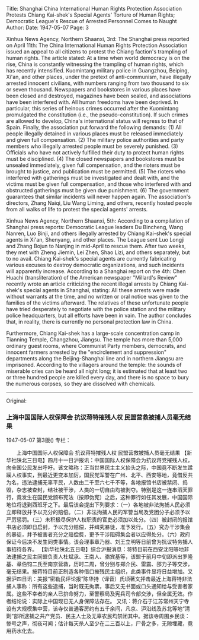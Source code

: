 Title: Shanghai China International Human Rights Protection Association Protests Chiang Kai-shek's Special Agents' Torture of Human Rights; Democratic League's Rescue of Arrested Personnel Comes to Naught
Author:
Date: 1947-05-07
Page: 3

Xinhua News Agency, Northern Shaanxi, 3rd: The Shanghai press reported on April 11th: The China International Human Rights Protection Association issued an appeal to all citizens to protest the Chiang faction's trampling of human rights. The article stated: At a time when world democracy is on the rise, China is constantly witnessing the trampling of human rights, which has recently intensified. Kuomintang military police in Guangzhou, Beiping, Xi'an, and other places, under the pretext of anti-communism, have illegally arrested innocent civilians, with numbers ranging from two thousand to six or seven thousand. Newspapers and bookstores in various places have been closed and destroyed, magazines have been sealed, and associations have been interfered with. All human freedoms have been deprived. In particular, this series of heinous crimes occurred after the Kuomintang promulgated the constitution (i.e., the pseudo-constitution). If such crimes are allowed to develop, China's international status will regress to that of Spain. Finally, the association put forward the following demands: (1) All people illegally detained in various places must be released immediately and given full compensation. (2) The military police authorities and party members who illegally arrested people must be severely punished. (3) Officials who have not actively fulfilled their duty to protect human rights must be disciplined. (4) The closed newspapers and bookstores must be unsealed immediately, given full compensation, and the rioters must be brought to justice, and publication must be permitted. (5) The rioters who interfered with gatherings must be investigated and dealt with, and the victims must be given full compensation, and those who interfered with and obstructed gatherings must be given due punishment. (6) The government guarantees that similar incidents will never happen again. The association's directors, Zhang Naiqi, Liu Wang Liming, and others, recently hosted people from all walks of life to protest the special agents' arrests.

Xinhua News Agency, Northern Shaanxi, 5th: According to a compilation of Shanghai press reports: Democratic League leaders Du Bincheng, Wang Nanren, Luo Binji, and others illegally arrested by Chiang Kai-shek's special agents in Xi'an, Shenyang, and other places. The League sent Luo Longji and Zhang Bojun to Nanjing in mid-April to rescue them. After two weeks, they met with Zheng Jiemin, Lei Zhen, Shao Lizi, and others separately, but to no avail. Chiang Kai-shek's special agents are currently fabricating various excuses to destroy democratic organizations, and such incidents will apparently increase. According to a Shanghai report on the 4th: Chen Huachi (transliteration) of the American newspaper "Millard's Review" recently wrote an article criticizing the recent illegal arrests by Chiang Kai-shek's special agents in Shanghai, stating: All these arrests were made without warrants at the time, and no written or oral notice was given to the families of the victims afterward. The relatives of these unfortunate people have tried desperately to negotiate with the police station and the military police headquarters, but all efforts have been in vain. The author concludes that, in reality, there is currently no personal protection law in China.

Furthermore, Chiang Kai-shek has a large-scale concentration camp in Tianning Temple, Changzhou, Jiangsu. The temple has more than 5,000 ordinary guest rooms, where Communist Party members, democrats, and innocent farmers arrested by the "encirclement and suppression" departments along the Beijing-Shanghai line and in northern Jiangsu are imprisoned. According to the villagers around the temple: the sounds of miserable cries can be heard all night long; it is estimated that at least two or three hundred people are killed every day, and there is no space to bury the numerous corpses, so they are dissolved with chemicals.



<hr /> 

Original: 


### 上海中国国际人权保障会  抗议蒋特摧残人权  民盟营救被捕人员毫无结果

1947-05-07
第3版()
专栏：

　　上海中国国际人权保障会
    抗议蒋特摧残人权
    民盟营救被捕人员毫无结果
    【新华社陕北三日电】四月十一日沪报讯：中国国际人权保障会为抗议蒋党摧残人权，向全国公民发出呼吁。该文略称：正当世界民主主义抬头之际，中国竟不断发生蹂躏人权事实，到最近更变本加厉，国民党军警在广州、北平、西安等地，竟借反共为名，违法逮捕无辜平民，人数由二千至六七千不等，各地报馆书店被禁闭、捣毁，杂志被查封，结社被干涉，人类的一切自由均被剥夺。特别是这一连串滔天罪行，竟发生在国民党颁布宪法（按即伪宪）之后，这种罪行如任其发展，中国国际地位将退到西班牙之下。最后该会提出下列要求：（一）各地被非法拘捕人民必须立即释放并予以充分的赔偿。（二）非法拘捕人民的军警当局及党团分子必须予以严厉惩罚。（三）未积极尽保护人权职责的官吏必须加以处分。（四）被封闭的报馆书店必须即日启封，予以充分赔偿，并缉究暴徒，准予发行。（五）究办干涉集会的暴徒，并予被害者充分之赔偿费，更予干涉阻碍集会者以应得处分。（六）政府保证今后决不发生同类事情。该会理事章乃器、刘王立明等日前曾为抗议特务捕人事招待各界。
    【新华社陕北五日电】综合沪报消息：蒋特目前在西安沈阳等地非法逮捕之民主同盟负责人杜斌承、王南人、骆宾基等，该盟于前月中旬即派出罗隆基、章伯钧二氏至南京营救，历时二周，曾分别与郑介民、雷震、邵力子等交涉，毫无结果。按蒋特目前正制造各种借口摧残民主组织，此类事件显将日益增加。又据沪四日讯：美报“密勒民评论报”陈华持（译音）氏顷著文抨击最近上海蒋特非法捕人事称：所有这些逮捕，当时既无拘票，事后又无书面或口头通知给与受害者家属。这些不幸者的亲人已拚命努力，至警察局及宪兵司令部交涉，但全属无效。作者结论说：实际上中国现已无人身保障法存在。
    又讯：蒋介石于江苏常州天宁寺设有大规模集中营，该寺仅普通客房约有五千余间，凡京、沪沿线及苏北等地“清剿”部所逮捕之共产党员、民主人士及无辜农民均禁闭其中。据该寺周围乡民谈：惨号之声，彻夜可闻；估计每天杀人至少在二三百以上，尸骨之多，无隙埋藏，竟用药水化去。
